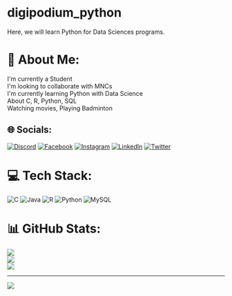 # digipodium_python
Here, we will learn Python for Data Sciences programs.
# 💫 About Me:
I'm  currently a Student<br>I'm looking to collaborate with MNCs<br>I'm currently learning Python with Data Science<br>About C,  R, Python, SQL<br>Watching movies, Playing Badminton<br>


## 🌐 Socials:
[![Discord](https://img.shields.io/badge/Discord-%237289DA.svg?logo=discord&logoColor=white)](htttps://discord.gg/https://discord.gg/CAFy8duy) [![Facebook](https://img.shields.io/badge/Facebook-%231877F2.svg?logo=Facebook&logoColor=white)](https://facebook.com/https://www.facebook.com/sattusss) [![Instagram](https://img.shields.io/badge/Instagram-%23E4405F.svg?logo=Instagram&logoColor=white)](https://instagram.com/_sattusss) [![LinkedIn](https://img.shields.io/badge/LinkedIn-%230077B5.svg?logo=linkedin&logoColor=white)](https://linkedin.com/in/https://www.linkedin.com/in/satyam-tiwari-70210a22b/) [![Twitter](https://img.shields.io/badge/Twitter-%231DA1F2.svg?logo=Twitter&logoColor=white)](https://twitter.com/https://twitter.com/SatyamT42167210?t=eIbKOQxbhhb469UZI0wefA&s=09) 

# 💻 Tech Stack:
![C](https://img.shields.io/badge/c-%2300599C.svg?style=plastic&logo=c&logoColor=white) ![Java](https://img.shields.io/badge/java-%23ED8B00.svg?style=plastic&logo=java&logoColor=white) ![R](https://img.shields.io/badge/r-%23276DC3.svg?style=plastic&logo=r&logoColor=white) ![Python](https://img.shields.io/badge/python-3670A0?style=plastic&logo=python&logoColor=ffdd54) ![MySQL](https://img.shields.io/badge/mysql-%2300f.svg?style=plastic&logo=mysql&logoColor=white)
# 📊 GitHub Stats:
![](https://github-readme-stats.vercel.app/api?username=Sattusss&theme=highcontrast&hide_border=false&include_all_commits=true&count_private=true)<br/>
![](https://github-readme-streak-stats.herokuapp.com/?user=Sattusss&theme=highcontrast&hide_border=false)<br/>
![](https://github-readme-stats.vercel.app/api/top-langs/?username=Sattusss&theme=highcontrast&hide_border=false&include_all_commits=true&count_private=true&layout=compact)

---
[![](https://visitcount.itsvg.in/api?id=Sattusss&icon=6&color=4)](https://visitcount.itsvg.in)
